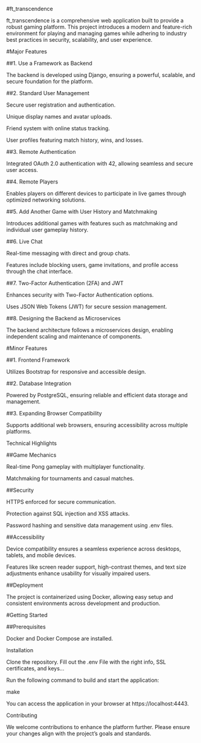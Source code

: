 #ft_transcendence

ft_transcendence is a comprehensive web application built to provide a robust gaming platform. This project introduces a modern and feature-rich environment for playing and managing games while adhering to industry best practices in security, scalability, and user experience.

#Major Features

##1. Use a Framework as Backend

The backend is developed using Django, ensuring a powerful, scalable, and secure foundation for the platform.

##2. Standard User Management

Secure user registration and authentication.

Unique display names and avatar uploads.

Friend system with online status tracking.

User profiles featuring match history, wins, and losses.

##3. Remote Authentication

Integrated OAuth 2.0 authentication with 42, allowing seamless and secure user access.

##4. Remote Players

Enables players on different devices to participate in live games through optimized networking solutions.

##5. Add Another Game with User History and Matchmaking

Introduces additional games with features such as matchmaking and individual user gameplay history.

##6. Live Chat

Real-time messaging with direct and group chats.

Features include blocking users, game invitations, and profile access through the chat interface.

##7. Two-Factor Authentication (2FA) and JWT

Enhances security with Two-Factor Authentication options.

Uses JSON Web Tokens (JWT) for secure session management.

##8. Designing the Backend as Microservices

The backend architecture follows a microservices design, enabling independent scaling and maintenance of components.

#Minor Features

##1. Frontend Framework

Utilizes Bootstrap for responsive and accessible design.

##2. Database Integration

Powered by PostgreSQL, ensuring reliable and efficient data storage and management.

##3. Expanding Browser Compatibility

Supports additional web browsers, ensuring accessibility across multiple platforms.

Technical Highlights

##Game Mechanics

Real-time Pong gameplay with multiplayer functionality.

Matchmaking for tournaments and casual matches.

##Security

HTTPS enforced for secure communication.

Protection against SQL injection and XSS attacks.

Password hashing and sensitive data management using .env files.

##Accessibility

Device compatibility ensures a seamless experience across desktops, tablets, and mobile devices.

Features like screen reader support, high-contrast themes, and text size adjustments enhance usability for visually impaired users.

##Deployment

The project is containerized using Docker, allowing easy setup and consistent environments across development and production.

#Getting Started

##Prerequisites

Docker and Docker Compose are installed.


Installation

Clone the repository.
Fill out the .env File with the right info, SSL certificates, and keys...

Run the following command to build and start the application:

make

You can access the application in your browser at https://localhost:4443.

Contributing

We welcome contributions to enhance the platform further. Please ensure your changes align with the project’s goals and standards.
